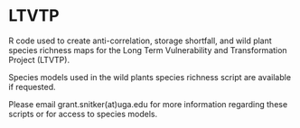 # LTVTP
R code used to create anti-correlation, storage shortfall, and wild plant species richness maps for the Long Term Vulnerability and Transformation Project (LTVTP).

Species models used in the wild plants species richness script are available if requested. 

Please email grant.snitker(at)uga.edu for more information regarding these scripts or for access to species models.
